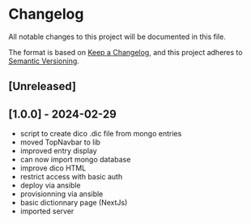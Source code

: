 # Changelog

All notable changes to this project will be documented in this file.

The format is based on [Keep a Changelog](https://keepachangelog.com/en/1.0.0/),
and this project adheres to [Semantic Versioning](https://semver.org/spec/v2.0.0.html).

## [Unreleased]

## [1.0.0] - 2024-02-29

- script to create dico .dic file from mongo entries
- moved TopNavbar to lib
- improved entry display
- can now import mongo database
- improve dico HTML
- restrict access with basic auth
- deploy via ansible
- provisionning via ansible
- basic dictionnary page (NextJs)
- imported server
